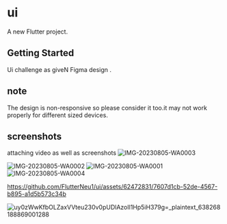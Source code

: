 # ui

A new Flutter project.

## Getting Started

Ui challenge as giveN Figma design .

## note
The design is non-responsive so please consider it too.it may not work properly for different sized devices.

## screenshots
attaching video as well as screenshots
![IMG-20230805-WA0003](https://github.com/FlutterNeu1/ui/assets/62472831/de32d872-23f9-436b-b645-ed8e7cc933ac)

![IMG-20230805-WA0002](https://github.com/FlutterNeu1/ui/assets/62472831/b6fe44c9-9ba1-4b02-99ca-4b89b1b95f82)
![IMG-20230805-WA0001](https://github.com/FlutterNeu1/ui/assets/62472831/70019440-555a-439e-85e1-e8d8e7ca75aa)
![IMG-20230805-WA0004](https://github.com/FlutterNeu1/ui/assets/62472831/2a4d4590-2301-415f-9fdc-34179ac70cb4)




https://github.com/FlutterNeu1/ui/assets/62472831/7607d1cb-52de-4567-b895-a1d5b573c34b

![uy0zWwKfbOLZaxVVteu230v0pUDlAzoIl1Hp5iH379g=_plaintext_638268188869001288](https://github.com/FlutterNeu1/ui/assets/62472831/46c04eb3-6208-451d-b75b-c25246ac9baf)
